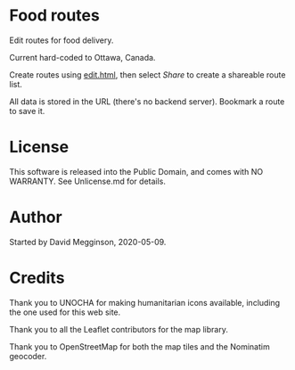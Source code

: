 Food routes
===========

Edit routes for food delivery.

Current hard-coded to Ottawa, Canada.

Create routes using [edit.html](https://davidmegginson.github.io/food-routes/edit.html), then select _Share_ to create a shareable route list.

All data is stored in the URL (there's no backend server). Bookmark a route to save it.

# License

This software is released into the Public Domain, and comes with NO WARRANTY. See Unlicense.md for details.

# Author

Started by David Megginson, 2020-05-09.

# Credits

Thank you to UNOCHA for making humanitarian icons available, including the one used for this web site.

Thank you to all the Leaflet contributors for the map library.

Thank you to OpenStreetMap for both the map tiles and the Nominatim geocoder.
